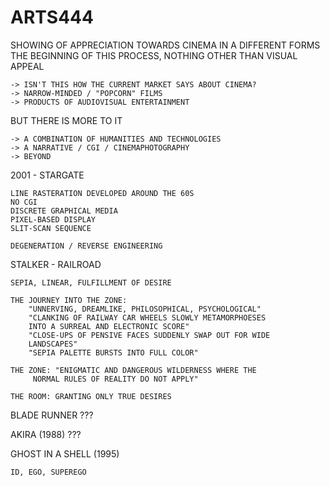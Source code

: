 # ARTS444

SHOWING OF APPRECIATION TOWARDS CINEMA IN A DIFFERENT FORMS
THE BEGINNING OF THIS PROCESS, NOTHING OTHER THAN VISUAL APPEAL

	-> ISN'T THIS HOW THE CURRENT MARKET SAYS ABOUT CINEMA?
	-> NARROW-MINDED / "POPCORN" FILMS
	-> PRODUCTS OF AUDIOVISUAL ENTERTAINMENT

BUT THERE IS MORE TO IT

	-> A COMBINATION OF HUMANITIES AND TECHNOLOGIES
	-> A NARRATIVE / CGI / CINEMAPHOTOGRAPHY
	-> BEYOND

2001 - STARGATE

	LINE RASTERATION DEVELOPED AROUND THE 60S
	NO CGI
	DISCRETE GRAPHICAL MEDIA
	PIXEL-BASED DISPLAY
	SLIT-SCAN SEQUENCE

	DEGENERATION / REVERSE ENGINEERING

STALKER - RAILROAD

	SEPIA, LINEAR, FULFILLMENT OF DESIRE
	
	THE JOURNEY INTO THE ZONE:
		"UNNERVING, DREAMLIKE, PHILOSOPHICAL, PSYCHOLOGICAL"
		"CLANKING OF RAILWAY CAR WHEELS SLOWLY METAMORPHOESES
		INTO A SURREAL AND ELECTRONIC SCORE"
		"CLOSE-UPS OF PENSIVE FACES SUDDENLY SWAP OUT FOR WIDE
		LANDSCAPES"
		"SEPIA PALETTE BURSTS INTO FULL COLOR"
		
	THE ZONE: "ENIGMATIC AND DANGEROUS WILDERNESS WHERE THE
		 NORMAL RULES OF REALITY DO NOT APPLY"
		 
	THE ROOM: GRANTING ONLY TRUE DESIRES
	
BLADE RUNNER ???

AKIRA (1988) ???

GHOST IN A SHELL (1995)

	ID, EGO, SUPEREGO
